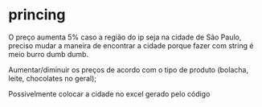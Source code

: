 # princing
O preço aumenta 5% caso a região do ip seja na cidade de São Paulo, preciso mudar a maneira de encontrar a cidade porque fazer com string é meio burro dumb dumb. 

Aumentar/diminuir os preços de acordo com o tipo de produto (bolacha, leite, chocolates no geral);

Possivelmente colocar a cidade no excel gerado pelo código